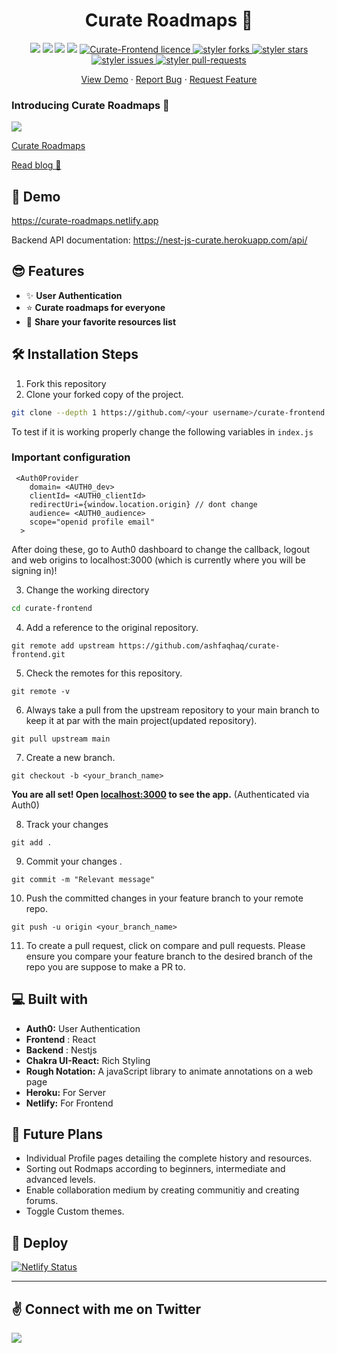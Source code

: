<h1 align="center">Curate Roadmaps 🚀</h1>

<p align="center">
<a href="https://github.com/ashfaqhaq/curate-frontend"><img src="https://badges.frapsoft.com/os/v1/open-source.svg?v=103"></a>
<a href="https://github.com/ashfaqhaq/curate-frontend"><img src="https://img.shields.io/badge/Built%20by-developers%20%3C%2F%3E-0059b3"></a>
<a href="https://github.com/ashfaqhaq"><img src="https://img.shields.io/badge/Maintained%3F-yes-brightgreen.svg?v=103"></a>
<a href="https://github.com/ashfaqhaq/curate-frontend/graphs/contributors"><img src="https://img.shields.io/github/contributors/ashfaqhaq/curate-frontend?color=brightgreen"></a>
<a href="https://github.com/ashfaqhaq/curate-frontend/blob/main/LICENSE" target="blank">
<img src="https://img.shields.io/github/license/ashfaqhaq/curate-frontend?style=flat-square" alt="Curate-Frontend licence" />
</a>
<a href="https://github.com/ashfaqhaq/curate-frontend" target="blank">
<img src="https://img.shields.io/github/forks/ashfaqhaq/curate-frontend?style=flat-square" alt="styler forks"/>
</a>
<a href="https://github.com/ashfaqhaq/curate-frontend/stargazers" target="blank">
<img src="https://img.shields.io/github/stars/ashfaqhaq/curate-frontend?style=flat-square" alt="styler stars"/>
</a>
<a href="https://github.com/ashfaqhaq/curate-frontend/issues" target="blank">
<img src="https://img.shields.io/github/issues/ashfaqhaq/curate-frontend?style=flat-square" alt="styler issues"/>
</a>
<a href="https://github.com/ashfaqhaq/curate-frontend" target="blank">
<img src="https://img.shields.io/github/issues-pr/ashfaqhaq/curate-frontend?style=flat-square" alt="styler pull-requests"/>
</a>

</p>



<p align="center">
    <a href="https://curate-roadmaps.netlify.app" target="blank">View Demo</a>
    ·
    <a href="https://github.com/ashfaqhaq/curate-frontend/issues/new/choose">Report Bug</a>
    ·
    <a href="https://github.com/ashfaqhaq/curate-frontend/issues/new/choose">Request Feature</a>
</p>

### Introducing Curate Roadmaps 🚀

<a href="https://curate-roadmaps.netlify.app/" target="blank">
<img src="https://cdn.hashnode.com/res/hashnode/image/upload/v1630493773975/hqqREwJjI.png?auto=compress,format&format=webp" />
</a>

[Curate Roadmaps](https://curate-roadmaps.netlify.app)

[Read blog 📖](https://ashfaq.hashnode.dev/launching-curate-roadmaps-an-open-source-initiative-to-curate-useful-resources)

## 🚀 Demo

https://curate-roadmaps.netlify.app

Backend API documentation: https://nest-js-curate.herokuapp.com/api/

## 😎 Features

- ✨ **User Authentication**
- ⭐ **Curate roadmaps for everyone**
- 🌈 **Share your favorite resources list**




## 🛠️ Installation Steps

1. Fork this repository
2. Clone your forked copy of the project.

```bash
git clone --depth 1 https://github.com/<your username>/curate-frontend.git
```

To test if it is working properly change the following variables in  `index.js`

### Important configuration 
```
 <Auth0Provider
    domain= <AUTH0_dev>
    clientId= <AUTH0_clientId>
    redirectUri={window.location.origin} // dont change
    audience= <AUTH0_audience>
    scope="openid profile email"
  >
```

After doing these, go to Auth0 dashboard to change the callback, logout and web origins to localhost:3000 (which is currently where you will be signing in)!


3. Change the working directory

```bash
cd curate-frontend
```

4. Add a reference to the original repository.

```
git remote add upstream https://github.com/ashfaqhaq/curate-frontend.git
```

5. Check the remotes for this repository.

```
git remote -v
```

6. Always take a pull from the upstream repository to your main branch to keep it at par with the main project(updated repository).

```
git pull upstream main
```

7. Create a new branch.

```
git checkout -b <your_branch_name>
```

**You are all set! Open [localhost:3000](http://localhost:3000/) to see the app.** (Authenticated via Auth0)



8. Track your changes

```
git add .
```

9. Commit your changes .

```
git commit -m "Relevant message"
```

10. Push the committed changes in your feature branch to your remote repo.

```
git push -u origin <your_branch_name>

```

11. To create a pull request, click on compare and pull requests. Please ensure you compare your feature branch to the desired branch of the repo you are suppose to make a PR to.


## 💻 Built with

- **Auth0:** User Authentication
- **Frontend** : React
- **Backend** : Nestjs
- **Chakra UI-React:** Rich Styling
- **Rough Notation:** A javaScript library to animate annotations on a web page
- **Heroku:** For Server 
- **Netlify:** For Frontend


## 🚀 Future Plans

- Individual Profile pages detailing the complete history and resources.
- Sorting out Rodmaps according to beginners, intermediate and advanced levels.
- Enable collaboration medium by creating communitiy and creating forums.
- Toggle Custom themes.

## 🛴 Deploy

[![Netlify Status](https://api.netlify.com/api/v1/badges/b5c15bf6-33d6-4291-89da-73674aaf99e7/deploy-status)](https://app.netlify.com/sites/curate-roadmaps/deploys)


---

## ✌ Connect with me on Twitter

<a href="https://twitter.com/ashfaq_ulhaq" target="blank">
<img src="https://img.shields.io/badge/Twitter-1DA1F2?style=for-the-badge&logo=twitter&logoColor=white" />
</a>
